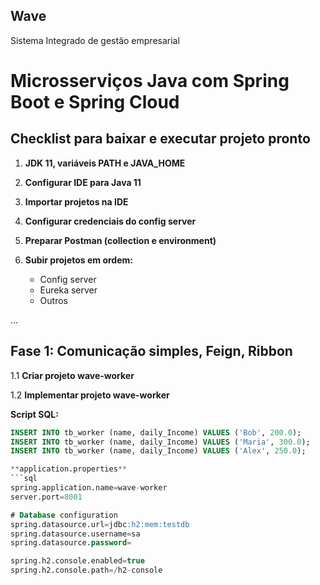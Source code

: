 ## Wave
Sistema Integrado de gestão empresarial
# Microsserviços Java com Spring Boot e Spring Cloud

## Checklist para baixar e executar projeto pronto

1. **JDK 11, variáveis PATH e JAVA_HOME**
   
2. **Configurar IDE para Java 11**
   
3. **Importar projetos na IDE**
   
4. **Configurar credenciais do config server**
   
5. **Preparar Postman (collection e environment)**
   
6. **Subir projetos em ordem:**
   - Config server
   - Eureka server
   - Outros

...

## Fase 1: Comunicação simples, Feign, Ribbon

1.1 **Criar projeto wave-worker**

1.2 **Implementar projeto wave-worker**
   
**Script SQL:**
```sql
INSERT INTO tb_worker (name, daily_Income) VALUES ('Bob', 200.0);
INSERT INTO tb_worker (name, daily_Income) VALUES ('Maria', 300.0);
INSERT INTO tb_worker (name, daily_Income) VALUES ('Alex', 250.0);

**application.properties**
```sql
spring.application.name=wave-worker
server.port=8001

# Database configuration
spring.datasource.url=jdbc:h2:mem:testdb
spring.datasource.username=sa
spring.datasource.password=

spring.h2.console.enabled=true
spring.h2.console.path=/h2-console
